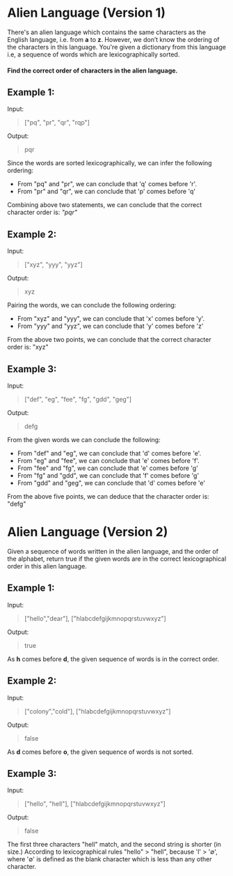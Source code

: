 # Alien Language (Version 1)

There's an alien language which contains the same characters as the English language, i.e. from **a** to **z**. However, we don’t know the ordering of the characters in this language. You're given a dictionary from this language i.e, a sequence of words which are lexicographically sorted. 

#### Find the correct order of characters in the alien language.

## Example 1: 

Input: 
>["pq", "pr", "qr", "rqp"]

Output: 
>pqr

Since the words are sorted lexicographically, we can infer the following ordering:
 
- From "pq" and "pr", we can conclude that 'q' comes before 'r'.
- From "pr" and "qr", we can conclude that 'p' comes before 'q'
 
Combining above two statements, we can conclude that the correct character order is: *"pqr"*

## Example 2:

Input: 
>["xyz", "yyy", "yyz"]

Output: 
>xyz

Pairing the words, we can conclude the following ordering:
 
- From "xyz" and "yyy", we can conclude that 'x' comes before 'y'.
- From "yyy" and "yyz", we can conclude that 'y' comes before 'z'
 
From the above two points, we can conclude that the correct character order is: "xyz"

## Example 3:

Input: 
>["def", "eg", "fee", "fg", "gdd", "geg"]

Output: 
>defg

From the given words we can conclude the following:
 
- From "def" and "eg", we can conclude that 'd' comes before 'e'.
- From "eg" and "fee", we can conclude that 'e' comes before 'f'.
- From "fee" and "fg", we can conclude that 'e' comes before 'g'
- From "fg" and "gdd", we can conclude that 'f' comes before 'g'
- From "gdd" and "geg", we can conclude that 'd' comes before 'e'
 
From the above five points, we can deduce that the character order is: "defg"

# Alien Language (Version 2)
Given a sequence of words written in the alien language, and the order of the alphabet, return true if the given words are in the correct lexicographical order in this alien language.

## Example 1: 

Input: 
>["hello","dear"], ["hlabcdefgijkmnopqrstuvwxyz"]

Output:
>true

As **h** comes before **d**, the given sequence of words is in the correct order. 

## Example 2: 

Input: 
>["colony","cold"], ["hlabcdefgijkmnopqrstuvwxyz"]

Output:
>false

As **d** comes before **o**, the given sequence of words is not sorted.

## Example 3: 

Input: 
>["hello", "hell"], ["hlabcdefgijkmnopqrstuvwxyz"]

Output:
>false

The first three characters "hell" match, and the second string is shorter (in size.) According to lexicographical rules "hello" > "hell", because 'l' > '∅', where '∅' is defined as the blank character which is less than any other character.

